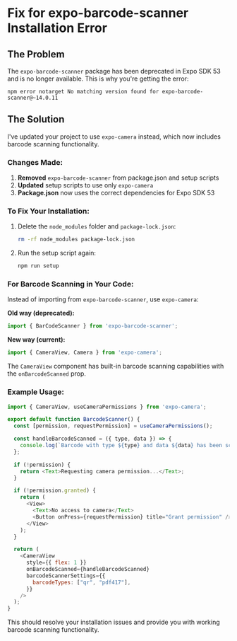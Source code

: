 # Fix for expo-barcode-scanner Installation Error

## The Problem
The `expo-barcode-scanner` package has been deprecated in Expo SDK 53 and is no longer available. This is why you're getting the error:
```
npm error notarget No matching version found for expo-barcode-scanner@~14.0.11
```

## The Solution
I've updated your project to use `expo-camera` instead, which now includes barcode scanning functionality.

### Changes Made:
1. **Removed** `expo-barcode-scanner` from package.json and setup scripts
2. **Updated** setup scripts to use only `expo-camera`
3. **Package.json** now uses the correct dependencies for Expo SDK 53

### To Fix Your Installation:
1. Delete the `node_modules` folder and `package-lock.json`:
   ```bash
   rm -rf node_modules package-lock.json
   ```
   
2. Run the setup script again:
   ```bash
   npm run setup
   ```

### For Barcode Scanning in Your Code:
Instead of importing from `expo-barcode-scanner`, use `expo-camera`:

**Old way (deprecated):**
```javascript
import { BarCodeScanner } from 'expo-barcode-scanner';
```

**New way (current):**
```javascript
import { CameraView, Camera } from 'expo-camera';
```

The `CameraView` component has built-in barcode scanning capabilities with the `onBarcodeScanned` prop.

### Example Usage:
```javascript
import { CameraView, useCameraPermissions } from 'expo-camera';

export default function BarcodeScanner() {
  const [permission, requestPermission] = useCameraPermissions();

  const handleBarcodeScanned = ({ type, data }) => {
    console.log(`Barcode with type ${type} and data ${data} has been scanned!`);
  };

  if (!permission) {
    return <Text>Requesting camera permission...</Text>;
  }

  if (!permission.granted) {
    return (
      <View>
        <Text>No access to camera</Text>
        <Button onPress={requestPermission} title="Grant permission" />
      </View>
    );
  }

  return (
    <CameraView
      style={{ flex: 1 }}
      onBarcodeScanned={handleBarcodeScanned}
      barcodeScannerSettings={{
        barcodeTypes: ["qr", "pdf417"],
      }}
    />
  );
}
```

This should resolve your installation issues and provide you with working barcode scanning functionality.
